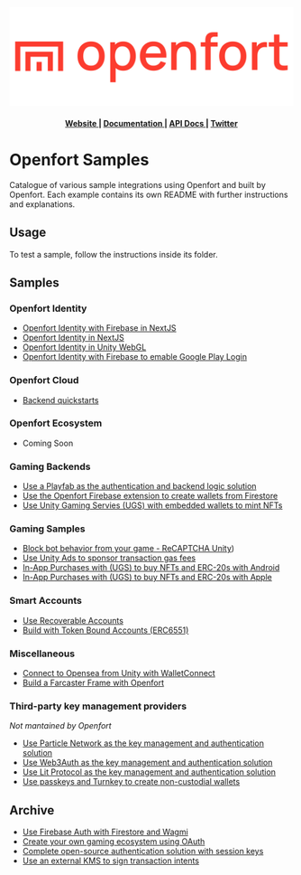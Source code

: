 ![Openfort Protocol][banner-image]

<div align="center">
  <h4>
    <a href="https://www.openfort.xyz/">
      Website
    </a>
    <span> | </span>
    <a href="https://www.openfort.xyz/docs">
      Documentation
    </a>
    <span> | </span>
    <a href="https://www.openfort.xyz/docs/api">
      API Docs
    </a>
    <span> | </span>
    <a href="https://twitter.com/openfortxyz">
      Twitter
    </a>
  </h4>
</div>

[banner-image]: .github/img/OpenfortRed.png

# Openfort Samples

Catalogue of various sample integrations using Openfort and built by Openfort. Each example contains its own README with further instructions and explanations.

## Usage
To test a sample, follow the instructions inside its folder.

## Samples
### Openfort Identity
- [Openfort Identity with Firebase in NextJS](https://github.com/openfort-xyz/firebase-auth-sample)
- [Openfort Identity in NextJS](https://github.com/openfort-xyz/sample-browser-nextjs-embedded-signer)
- [Openfort Identity in Unity WebGL](https://github.com/openfort-xyz/sample-unity-webgl-embedded-signer)
- [Openfort Identity with Firebase to emable Google Play Login](https://github.com/openfort-xyz/sample-unity-android-embedded-signer)

### Openfort Cloud
- [Backend quickstarts](backend-quickstarts)

### Openfort Ecosystem
- Coming Soon
  
### Gaming Backends
- [Use a Playfab as the authentication and backend logic solution](https://github.com/openfort-xyz/playfab-unity-sample)
- [Use the Openfort Firebase extension to create wallets from Firestore](https://github.com/openfort-xyz/firebase-extension-unity-sample)
- [Use Unity Gaming Servies (UGS) with embedded wallets to mint NFTs](https://github.com/openfort-xyz/ugs-unity-game-services-sample)

### Gaming Samples
- [Block bot behavior from your game - ReCAPTCHA Unity](https://github.com/openfort-xyz/unity-recaptcha-sample/))
- [Use Unity Ads to sponsor transaction gas fees](https://github.com/openfort-xyz/unity-ad-sample)
- [In-App Purchases with (UGS) to buy NFTs and ERC-20s with Android](https://github.com/openfort-xyz/iap-unity-sample)
- [In-App Purchases with (UGS) to buy NFTs and ERC-20s with Apple](https://github.com/openfort-xyz/apple-compliant-crypto-iap-sample)
  
### Smart Accounts
- [Use Recoverable Accounts](recoverable-accounts)
- [Build with Token Bound Accounts (ERC6551)](ERC6551-token-bound-accounts)
  
### Miscellaneous
- [Connect to Opensea from Unity with WalletConnect](https://github.com/openfort-xyz/opensea-walletconnect-unity-sample)
- [Build a Farcaster Frame with Openfort](https://github.com/openfort-xyz/openfort-fc-frames-demo)

### Third-party key management providers
_Not mantained by Openfort_
- [Use Particle Network as the key management and authentication solution](particle-network-nextjs)
- [Use Web3Auth as the key management and authentication solution](web3auth-nextjs)
- [Use Lit Protocol as the key management and authentication solution](lit-protocol)
- [Use passkeys and Turnkey to create non-custodial wallets](turnkey-passkeys)

## Archive
- [Use Firebase Auth with Firestore and Wagmi](firebase-wagmi-nextjs)
- [Create your own gaming ecosystem using OAuth](oauth-game-ecosystem)
- [Complete open-source authentication solution with session keys](ssv-social-nextjs)
- [Use an external KMS to sign transaction intents](external-kms-game)
